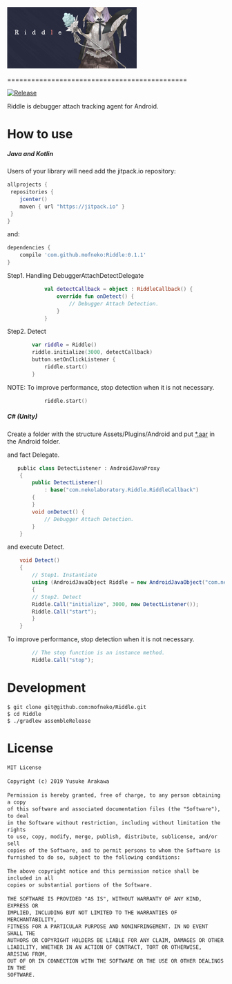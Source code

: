 <img src="./art/Riddle.jpg" alt="Riddle" style="width:300px;"/>

=============================================

[![Release](https://jitpack.io/v/mofneko/Riddle.svg)](https://jitpack.io/#mofneko/Riddle)

Riddle is debugger attach tracking agent for Android.

# How to use

##### Java and Kotlin

Users of your library will need add the jitpack.io repository:

```gradle
allprojects {
 repositories {
    jcenter()
    maven { url "https://jitpack.io" }
 }
}
```

and:

```gradle
dependencies {
    compile 'com.github.mofneko:Riddle:0.1.1'
}
```

Step1. Handling DebuggerAttachDetectDelegate

```kotlin
            val detectCallback = object : RiddleCallback() {
                override fun onDetect() {
                    // Debugger Attach Detection.
                }
            }
```

Step2. Detect

```kotlin
        var riddle = Riddle()
        riddle.initialize(3000, detectCallback)
        button.setOnClickListener {
            riddle.start()
        }
```

NOTE: To improve performance, stop detection when it is not necessary.

```kotlin
            riddle.start()
```

##### C# (Unity)
Create a folder with the structure Assets/Plugins/Android and put [*.aar](https://github.com/mofneko/Riddle/blob/master/aar/) in the Android folder.

and fact Delegate.

```C# (Unity)
　　public class DetectListener : AndroidJavaProxy
    {
        public DetectListener()
            : base("com.nekolaboratory.Riddle.RiddleCallback")
        {
        }
        void onDetect() {
            // Debugger Attach Detection.
        }
    }
```

and execute Detect.

```C# (Unity)
    void Detect()
    {
        // Step1. Instantiate
        using (AndroidJavaObject Riddle = new AndroidJavaObject("com.nekolaboratory.Riddle.Riddle"))
        {
        // Step2. Detect
        Riddle.Call("initialize", 3000, new DetectListener());
        Riddle.Call("start");
        }
    }
```

To improve performance, stop detection when it is not necessary.

```C# (Unity)
        // The stop function is an instance method.
        Riddle.Call("stop");
```

# Development

```
$ git clone git@github.com:mofneko/Riddle.git
$ cd Riddle
$ ./gradlew assembleRelease
```

# License

```
MIT License

Copyright (c) 2019 Yusuke Arakawa

Permission is hereby granted, free of charge, to any person obtaining a copy
of this software and associated documentation files (the "Software"), to deal
in the Software without restriction, including without limitation the rights
to use, copy, modify, merge, publish, distribute, sublicense, and/or sell
copies of the Software, and to permit persons to whom the Software is
furnished to do so, subject to the following conditions:

The above copyright notice and this permission notice shall be included in all
copies or substantial portions of the Software.

THE SOFTWARE IS PROVIDED "AS IS", WITHOUT WARRANTY OF ANY KIND, EXPRESS OR
IMPLIED, INCLUDING BUT NOT LIMITED TO THE WARRANTIES OF MERCHANTABILITY,
FITNESS FOR A PARTICULAR PURPOSE AND NONINFRINGEMENT. IN NO EVENT SHALL THE
AUTHORS OR COPYRIGHT HOLDERS BE LIABLE FOR ANY CLAIM, DAMAGES OR OTHER
LIABILITY, WHETHER IN AN ACTION OF CONTRACT, TORT OR OTHERWISE, ARISING FROM,
OUT OF OR IN CONNECTION WITH THE SOFTWARE OR THE USE OR OTHER DEALINGS IN THE
SOFTWARE.
```
